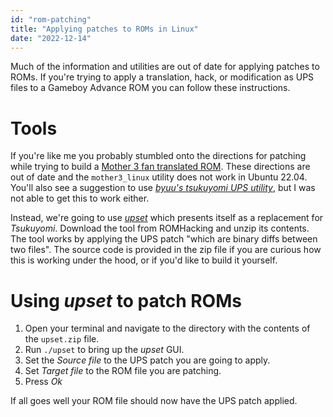 ```yaml
---
id: "rom-patching"
title: "Applying patches to ROMs in Linux"
date: "2022-12-14"
---
```


Much of the information and utilities are out of date for applying patches to ROMs. If you're trying to apply a translation, hack, or modification as UPS files to a Gameboy Advance ROM you can follow these instructions.

# Tools

If you're like me you probably stumbled onto the directions for patching while trying to build a [Mother 3 fan translated ROM](http://mother3.fobby.net/or/). These directions are out of date and the `mother3_linux` utility does not work in Ubuntu 22.04. You'll also see a suggestion to use [_byuu's tsukuyomi UPS utility_](https://www.romhacking.net/utilities/519/), but I was not able to get this to work either.

Instead, we're going to use [_upset_](https://www.romhacking.net/utilities/677/) which presents itself as a replacement for _Tsukuyomi_. Download the tool from ROMHacking and unzip its contents. The tool works by applying the UPS patch "which are binary diffs between two files". The source code is provided in the zip file if you are curious how this is working under the hood, or if you'd like to build it yourself.

# Using _upset_ to patch ROMs

1. Open your terminal and navigate to the directory with the contents of the `upset.zip` file.
2. Run `./upset` to bring up the _upset_ GUI.
3. Set the _Source file_ to the UPS patch you are going to apply.
4. Set _Target file_ to the ROM file you are patching.
5. Press _Ok_

If all goes well your ROM file should now have the UPS patch applied.
